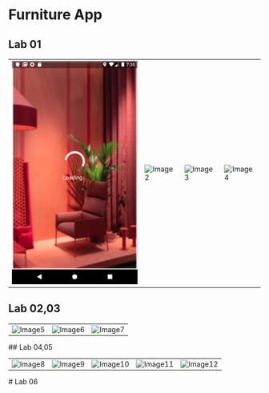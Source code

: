 # Furniture App
## Lab 01
<table border="0">
<tr>
<td>
<img alt="Image1" src="screeshoots/Picture1.png">
</td>
<td>
<img alt="Image2" src="https://user-images.githubusercontent.com/61627936/94230656-a6c82580-ff2c-11ea-951f-4b38ec619fcd.png">
</td>
<td>
<img alt="Image3" src="https://user-images.githubusercontent.com/61627936/94230660-a760bc00-ff2c-11ea-8c0f-6d612a3cbfe9.png">
</td>
<td>
<img alt="Image4" src="https://user-images.githubusercontent.com/61627936/94230661-a7f95280-ff2c-11ea-8747-ec7c0e54f8ec.png">
</td>
</tr>
</table>

## Lab 02,03
<table border="0">
<tr>
<td>
<img alt="Image5" src="https://user-images.githubusercontent.com/61627936/94231082-7f258d00-ff2d-11ea-9b73-217d7c03164f.png">
</td>
<td>
<img alt="Image6" src="https://user-images.githubusercontent.com/61627936/94231088-82b91400-ff2d-11ea-823c-1a198c0d96a1.png">
</td>
<td>
<img alt="Image7" src="https://user-images.githubusercontent.com/61627936/94231089-83ea4100-ff2d-11ea-88b3-5e7d64179807.png">
</td>
</tr>
</table>
## Lab 04,05
<table border="0">
<tr>
<td>
<img alt="Image8" src="https://user-images.githubusercontent.com/61627936/94231082-7f258d00-ff2d-11ea-9b73-217d7c03164f.png">
</td>
<td>
<img alt="Image9" src="https://user-images.githubusercontent.com/61627936/94231088-82b91400-ff2d-11ea-823c-1a198c0d96a1.png">
</td>
<td>
<img alt="Image10" src="https://user-images.githubusercontent.com/61627936/94231089-83ea4100-ff2d-11ea-88b3-5e7d64179807.png">
</td>

<td>
<img alt="Image11" src="https://user-images.githubusercontent.com/61627936/94231082-7f258d00-ff2d-11ea-9b73-217d7c03164f.png">
</td>
<td>
<img alt="Image12" src="https://user-images.githubusercontent.com/61627936/94231088-82b91400-ff2d-11ea-823c-1a198c0d96a1.png">
</td>
</tr>
</table>  
# Lab 06
